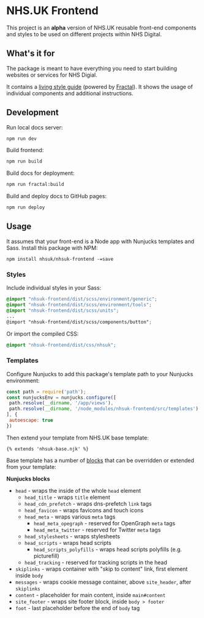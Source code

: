 # NHS.UK Frontend

This project is an **alpha** version of NHS.UK reusable front-end components and styles
to be used on different projects within NHS Digital.

## What's it for

The package is meant to have everything you need to start building websites or services
for NHS Digial.
 
It contains a [living style guide](https://nhsuk.github.io/nhsuk-frontend/) (powered by [Fractal](http://fractal.build/)).
It shows the usage of individual components and additional instructions. 

## Development

Run local docs server:

```bash
npm run dev
```

Build frontend:

```bash
npm run build
```

Build docs for deployment:

```bash
npm run fractal:build
```

Build and deploy docs to GitHub pages:

```bash
npm run deploy
```

## Usage

It assumes that your front-end is a Node app with Nunjucks templates and Sass. Install this package with NPM:

```
npm install nhsuk/nhsuk-frontend -=save
```

### Styles

Include individual styles in your Sass:

```scss
@import "nhsuk-frontend/dist/scss/environment/generic";
@import "nhsuk-frontend/dist/scss/environment/tools";
@import "nhsuk-frontend/dist/scss/units";
...
@import "nhsuk-frontend/dist/scss/components/button";
```

Or import the compiled CSS:

```scss
@import "nhsuk-frontend/dist/css/nhsuk";
```

### Templates

Configure Nunjucks to add this package's template path to your Nunjucks environment:
 
 ```js
 const path = require('path');
const nunjucksEnv = nunjucks.configure([
  path.resolve(__dirname, '/app/views'),
  path.resolve(__dirname, '/node_modules/nhsuk-frontend/src/templates')
], {
  autoescape: true
})
```

Then extend your template from NHS.UK base template:

```jinja
{% extends 'nhsuk-base.njk' %}
```

Base template has a number of [blocks](https://mozilla.github.io/nunjucks/templating.html#block)
that can be overridden or extended from your template:

**Nunjucks blocks**

- `head` - wraps the inside of the whole `head` element
  - `head_title` - wraps `title` element
  - `head_cdn_prefetch` - wraps dns-prefetch `link` tags
  - `head_favicon` - wraps favicons and touch icons
  - `head_meta` - wraps various `meta` tags
    - `head_meta_opegraph` - reserved for OpenGraph `meta` tags
    - `head_meta_twitter` - reserved for Twitter `meta` tags
  - `head_stylesheets` - wraps stylesheets
  - `head_scripts` - wraps head scripts
    - `head_scripts_polyfills` - wraps head scripts polyfills (e.g. picturefill)
  - `head_tracking` - reserved for tracking scripts in the head
- `skiplinks` - wraps container with "skip to content" link, first element inside `body`
- `messages` - wraps cookie message container, above `site_header`, after `skiplinks`
- `content` - placeholder for main content, inside `main#content`
- `site_footer` - wraps site footer block, inside `body > footer`
 - `foot` - last placeholder before the end of `body` tag 
